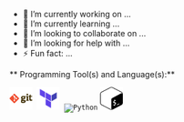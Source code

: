 <!--
**username/username** is a ✨ _special_ ✨ repository because its `README.md` (this file) appears on your GitHub profile.
-->

- 🔭 I’m currently working on ...
- 🌱 I’m currently learning ...
- 👯 I’m looking to collaborate on ...
- 🤔 I’m looking for help with ...
- ⚡ Fun fact: ...

** Programming Tool(s) and Language(s):**
<p align="left">
  <code><img src="https://raw.githubusercontent.com/github/explore/80688e429a7d4ef2fca1e82350fe8e3517d3494d/topics/git/git.png" alt="git" width="40" height="40" /></code>&nbsp;
  <code><img src="https://github.com/yun14u/yun14u/blob/master/tools/og-image-8b3e4f7d.png" alt="terraform" width="40" height="40" /></code>&nbsp;
  <code><img src="https://github.com/abranhe/programming-languages-logos/blob/master/src/python/python_48x48.png" alt="Python" width="40" height="40" /></code>
  <code><img src="https://github.com/yun14u/yun14u/blob/master/tools/500px-Bash_Logo_black_and_white_icon_only.svg.png" alt="Bash" width="40" height="40" /></code>
</p>
